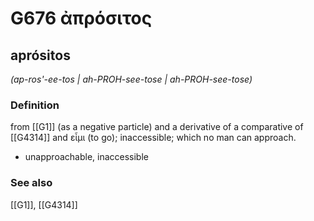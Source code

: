 # G676 ἀπρόσιτος

## aprósitos

_(ap-ros'-ee-tos | ah-PROH-see-tose | ah-PROH-see-tose)_

### Definition

from [[G1]] (as a negative particle) and a derivative of a comparative of [[G4314]] and εἶμι (to go); inaccessible; which no man can approach.

- unapproachable, inaccessible

### See also

[[G1]], [[G4314]]

